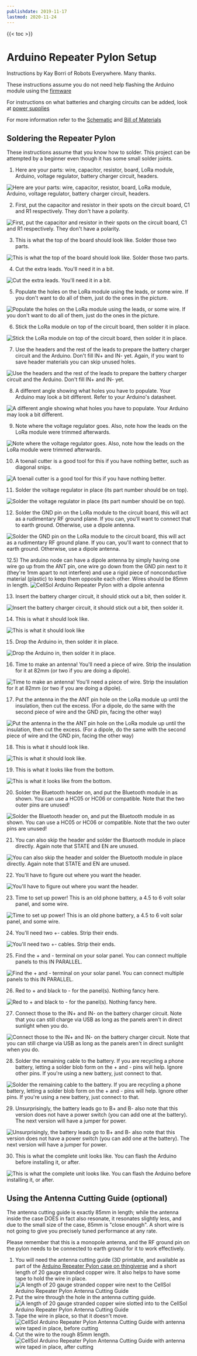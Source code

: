 ```yaml
---
publishdate: 2019-11-17
lastmod: 2020-11-24
---
```


{{< toc >}}

# Arduino Repeater Pylon Setup

Instructions by Kay Borri of Robots Everywhere. Many thanks.

These instructions assume you do not need help flashing the Arduino module using the [firmware](../firmware)

For instructions on what batteries and charging circuits can be added, look at [power supplies](../../power)

For more information refer to the [Schematic](../schematics) and [Bill of Materials](../bom)

## Soldering the Repeater Pylon

These instructions assume that you know how to solder. This project can be attempted by a beginner even though it has some small solder joints.

1) Here are your parts: wire, capacitor, resistor, board, LoRa module, Arduino, voltage regulator, battery charger circuit, headers.

![Here are your parts: wire, capacitor, resistor, board, LoRa module, Arduino, voltage regulator, battery charger circuit, headers.](photos/1.jpg)

2) First, put the capacitor and resistor in their spots on the circuit board, C1 and R1 respectively. They don't have a polarity.

![First, put the capacitor and resistor in their spots on the circuit board, C1 and R1 respectively. They don't have a polarity.](photos/2.jpg)

3) This is what the top of the board should look like. Solder those two parts.

![This is what the top of the board should look like. Solder those two parts.](photos/3.jpg)

4) Cut the extra leads. You'll need it in a bit.

![Cut the extra leads. You'll need it in a bit.](photos/4.jpg)

5) Populate the holes on the LoRa module using the leads, or some wire. If you don't want to do all of them, just do the ones in the picture.

![Populate the holes on the LoRa module using the leads, or some wire. If you don't want to do all of them, just do the ones in the picture.](photos/5.jpg)

6) Stick the LoRa module on top of the circuit board, then solder it in place.

![Stick the LoRa module on top of the circuit board, then solder it in place.](photos/6.jpg)

7) Use the headers and the rest of the leads to prepare the battery charger circuit and the Arduino. Don't fill IN+ and IN- yet. Again, if you want to save header materials you can skip unused holes. 

![Use the headers and the rest of the leads to prepare the battery charger circuit and the Arduino. Don't fill IN+ and IN- yet.](photos/7.jpg)

8) A different angle showing what holes you have to populate. Your Arduino may look a bit different. Refer to your Arduino's datasheet.

![A different angle showing what holes you have to populate. Your Arduino may look a bit different.](photos/8.jpg)

9) Note where the voltage regulator goes. Also, note how the leads on the LoRa module were trimmed afterwards.

![Note where the voltage regulator goes. Also, note how the leads on the LoRa module were trimmed afterwards.](photos/9.jpg)

10) A toenail cutter is a good tool for this if you have nothing better, such as diagonal snips.

![A toenail cutter is a good tool for this if you have nothing better.](photos/10.jpg)

11) Solder the voltage regulator in place (its part number should be on top).

![Solder the voltage regulator in place (its part number should be on top).](photos/11.jpg)

12) Solder the GND pin on the LoRa module to the circuit board, this will act as a rudimentary RF ground plane. If you can, you'll want to connect that to earth ground. Otherwise, use a dipole antenna.

![Solder the GND pin on the LoRa module to the circuit board, this will act as a rudimentary RF ground plane. If you can, you'll want to connect that to earth ground. Otherwise, use a dipole antenna.](photos/12.jpg)

12.5) The arduino node can have a dipole antenna by simply having one wire go up from the ANT pin, one wire go down from the GND pin next to it (they're 1mm apart to not interfere) and use a rigid piece of nonconductive material (plastic) to keep them opposite each other. Wires should be 85mm in length.
![CellSol Arduino Repeater Pylon with a dipole antenna](photos/12-5-dipole.jpeg)

13) Insert the battery charger circuit, it should stick out a bit, then solder it.

![Insert the battery charger circuit, it should stick out a bit, then solder it.](photos/13.jpg)

14) This is what it should look like.

![This is what it should look like](photos/14.jpg)

15) Drop the Arduino in, then solder it in place.

![Drop the Arduino in, then solder it in place.](photos/15.jpg)

16) Time to make an antenna! You'll need a piece of wire. Strip the insulation for it at 82mm (or two if you are doing a dipole).

![Time to make an antenna! You'll need a piece of wire. Strip the insulation for it at 82mm (or two if you are doing a dipole).](photos/16.jpg)

17) Put the antenna in the the ANT pin hole on the LoRa module up until the insulation, then cut the excess. (For a dipole, do the same with the second piece of wire and the GND pin, facing the other way)

![Put the antenna in the the ANT pin hole on the LoRa module up until the insulation, then cut the excess. (For a dipole, do the same with the second piece of wire and the GND pin, facing the other way)](photos/17.jpg)

18) This is what it should look like.

![This is what it should look like.](photos/18.jpg)

19) This is what it looks like from the bottom.

![This is what it looks like from the bottom.](photos/19.jpg)

20) Solder the Bluetooth header on, and put the Bluetooth module in as shown. You can use a HC05 or HC06 or compatible. Note that the two outer pins are unused!

![Solder the Bluetooth header on, and put the Bluetooth module in as shown. You can use a HC05 or HC06 or compatible. Note that the two outer pins are unused!](photos/20.jpg)

21) You can also skip the header and solder the Bluetooth module in place directly. Again note that STATE and EN are unused.

![You can also skip the header and solder the Bluetooth module in place directly. Again note that STATE and EN are unused.](photos/21.jpg)

22) You'll have to figure out where you want the header.

![You'll have to figure out where you want the header.](photos/22.jpg)

23) Time to set up power! This is an old phone battery, a 4.5 to 6 volt solar panel, and some wire.

![Time to set up power! This is an old phone battery, a 4.5 to 6 volt solar panel, and some wire.](photos/23.jpg)

24) You'll need two +- cables. Strip their ends.

![You'll need two +- cables. Strip their ends.](photos/24.jpg)

25) Find the + and - terminal on your solar panel. You can connect multiple panels to this IN PARALLEL.

![Find the + and - terminal on your solar panel. You can connect multiple panels to this IN PARALLEL.](photos/25.jpg)

26) Red to + and black to - for the panel(s). Nothing fancy here.

![Red to + and black to - for the panel(s). Nothing fancy here.](photos/26.jpg)

27) Connect those to the IN+ and IN- on the battery charger circuit. Note that you can still charge via USB as long as the panels aren't in direct sunlight when you do.

![Connect those to the IN+ and IN- on the battery charger circuit. Note that you can still charge via USB as long as the panels aren't in direct sunlight when you do.](photos/27.jpg)

28) Solder the remaining cable to the battery. If you are recycling a phone battery, letting a solder blob form on the + and - pins will help. Ignore other pins. If you're using a new battery, just connect to that.

![Solder the remaining cable to the battery. If you are recycling a phone battery, letting a solder blob form on the + and - pins will help. Ignore other pins. If you're using a new battery, just connect to that.](photos/28.jpg)

29) Unsurprisingly, the battery leads go to B+ and B- also note that this version does not have a power switch (you can add one at the battery). The next version will have a jumper for power.

![Unsurprisingly, the battery leads go to B+ and B- also note that this version does not have a power switch (you can add one at the battery). The next version will have a jumper for power.](photos/29.jpg)

30) This is what the complete unit looks like. You can flash the Arduino before installing it, or after.

![This is what the complete unit looks like. You can flash the Arduino before installing it, or after.](photos/30.jpg)

## Using the Antenna Cutting Guide (optional)

The antenna cutting guide is exactly 85mm in length; while the antenna inside the case DOES in fact also resonate, it resonates slightly less, and due to the small size of the case, 85mm is "close enough". A short wire is not going to give you precisely tuned performance at any rate.

Please remember that this is a monopole antenna, and the RF ground pin on the pylon needs to be connected to earth ground for it to work effectively.

1. You will need the antenna cutting guide (3D printable, and available as part of the [Arduino Repeater Pylon case on thingiverse](https://www.thingiverse.com/thing:4660194) and a short length of 20 gauge stranded copper wire. It also helps to have some tape to hold the wire in place.
![A length of 20 gauge stranded copper wire next to the CellSol Arduino Repeater Pylon Antenna Cutting Guide](photos/antenna1.jpg)
2. Put the wire through the hole in the antenna cutting guide.
![A length of 20 gauge stranded copper wire slotted into to the CellSol Arduino Repeater Pylon Antenna Cutting Guide](photos/antenna2.jpg)
3. Tape the wire in place, so that it doesn't move.
![CellSol Arduino Repeater Pylon Antenna Cutting Guide with antenna wire taped in place, before cutting](photos/antenna3.jpg)
4. Cut the wire to the rough 85mm length.
![CellSol Arduino Repeater Pylon Antenna Cutting Guide with antenna wire taped in place, after cutting](photos/antenna4.jpg)